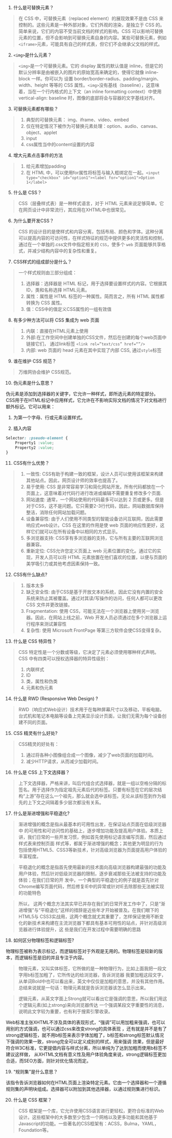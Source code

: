 1. 什么是可替换元素？

> 在 CSS 中，可替换元素（replaced element）的展现效果不是由 CSS 来控制的。这些元素是一种外部对象，它们外观的渲染，是独立于 CSS 的。简单来说，它们的内容不受当前文档的样式的影响。CSS 可以影响可替换元素的位置，但不会影响到可替换元素自身的内容。某些可替换元素，例如`<iframe>`元素，可能具有自己的样式表，但它们不会继承父文档的样式。

2. `<img>`是什么元素？

> `<img>`是一个可替换元素。它的 display 属性的默认值是 inline，但是它的默认分辨率是由被嵌入的图片的原始宽高来确定的，使得它就像 inline-block 一样。你可以为 设置 border/border-radius、padding/margin、width、height 等等的 CSS 属性。`<img>`没有基线（baseline），这意味着，当在一个行内格式的上下文（an inline formatting context）中使用 vertical-align: baseline 时，图像的底部将会与容器的文字基线对齐。

3. 可替换元素都有哪些？
   
> 1. 典型的可替换元素： img、iframe、video、embed
> 2. 仅在特定情况下被作为可替换元素处理：option、audio、canvas、object、applet
> 3. input
> 4. css属性当中的content设置的内容

4. 增大元素点击事件的方法

> 1. 给元素增加padding
> 2. 在 HTML 中，可以使用for属性将标签与输入框绑定在一起。`<input type="checkbox" id="option1"><label for="option1">Option 1</label>`

5. 什么是 CSS？

> CSS（层叠样式表）是一种样式语言，对于 HTML 元素来说足够简单。它在网页设计中非常流行，其应用在XHTML中也很常见。

6. 为什么要开发CSS？

> CSS 的设计目的是使样式和内容分离，包括布局、颜色和字体。这种分离可以提高内容的可访问性，在样式特征的规范中提供更多的灵活性和控制，通过在一个单独的.css文件中指定相关的 `CSS`，使多个 `web` 页面能够共享格式，并减少结构内容中的复杂性和重复。

7. CSS样式的组成部分是什么？
   
> 一个样式规则由三部分组成：
> 1. 选择器：选择器是 HTML 标记，用于选择要设置样式的内容。它根据其ID，类和名称选择 HTML元素。
> 2. 属性：属性是 HTML 标签的一种属性。简而言之，所有 HTML 属性都转换为 CSS 属性。
> 3. 值：CSS中的值定义CSS属性的一组有效值

8.  有多少种方法可以将 CSS 集成为 web 页面

> 1. 内联：直接在HTML元素上使用
> 2. 外部:在工作空间中创建单独的CSS文件，然后在创建的每个web页面中链接它们， 通过link标签 `<link rel=”text/css” href=“”/>`
> 3. 内部: web 页面的 head 元素在其中实现了内部 CSS, 通过`style`标签

9. 谁在维护 CSS 规范？

> 万维网协会维护 CSS规范。

10. 伪元素是什么意思？

伪元素是添加到选择器的关键字，它允许一种样式，即所选元素的特定部分。CSS用于在HTML标记中应用样式，它允许在不影响实际文档的情况下对文档进行额外标记。它可以用来：

1. 为第一个字母、行或元素设置样式。

2. 插入内容

```css
Selector: :pseudo-element {
    Property1 :value;
    Property2 :value;
}
```

11. CSS有什么优势？

> 1. 一致性: CSS有助于构建一致的框架，设计人员可以使用该框架来构建其他站点。因此，网页设计师的效率也提高了。
> 2. 易于使用: CSS 是非常容易学习和简化网站开发。所有代码都放在一个页面上，这意味着对代码行进行改进或编辑不需要重复修改多个页面.
> 3. 网站速度: 通常，一个网站使用的代码最多可以达到 2 页或更多。但是对于CSS，这不是问题。它只需要2-3行代码，因此，网站数据库保持整洁，消除任何网站加载问题。
> 4. 设备兼容性: 由于人们使用不同类型的智能设备访问互联网，因此需要响应式web设计。CSS 在这里的作用是使 web 页面的响应性更好，这样它们就可以在所有设备中以相同的方式显示。
> 5. 多浏览器支持: CSS享有多浏览器的支持，它与所有主要的互联网浏览器兼容。
> 6. 重新定位: CSS允许您定义页面上 web 元素位置的变化。通过它的实现，开发人员可以将 HTML 元素放置在他们喜欢的位置，以便与页面的美学吸引力或其他考虑因素保持一致。

12. CSS有什么缺点?

> 1. 版本太多
> 2. 缺乏安全性: 由于CSS是基于开放文本的系统，因此它没有内置的安全系统来防止其被覆盖。通过对其读/写操作的访问，任何人都可以更改 CSS 文件并更改链接。
> 3. Fragmentation: 使用 CSS，可能无法在一个浏览器上使用另一浏览器。因此，在网站上线之前，Web 开发人员必须通过在多个浏览器上运行程序来测试兼容性
> 4. 复杂性: 使用 Microsoft FrontPage 等第三方软件会使CSS变得复杂。

13. 什么是 CSS 特异性？

> CSS 特定性是一个分数或等级，它决定了元素必须使用哪种样式声明。CSS 中有四类可以授权选择器的特异性级别：
> 1. 内联样式
> 2. ID
> 3. 类，属性和伪类
> 4. 元素和伪元素

14. 什么是 RWD (Responsive Web Design) ?

> RWD（响应式Web设计）技术用于在每种屏幕尺寸以及移动，平板电脑，台式机和笔记本电脑等设备上完美显示设计页面，让我们无需为每个设备创建不同的页面。

15. CSS 精灵有什么好处?

> CSS精灵的好处有：
> 1. 通过将各种小图像组合成一个图像，减少了web页面的加载时间。
> 2. 减少HTTP请求，从而减少加载时间。

16. 什么是 CSS 上下文选择器？

> 上下文选择器，严格来讲，叫后代组合式选择器，就是一组以空格分隔的标签名。用于选择作为指定祖先元素后代的标签。只要有标签在它的层次结构“上游”存在这么一个祖先，那么就会选中该标签。无论从该标签到作为祖先的上下文之间隔着多少层次都没有关系。

17. 什么是渐进增强和平稳退化?

> 渐进增强的概念是指从最基本的可用性出发，在保证站点页面在低级浏览器中 的可用性和可访问性的基础上，逐步增加功能及提高用户体验。本质上讲，我们日常的一些开发习惯，例如首先使用标记语言编写页面，然后通过样式表来控制页面 样式等，都属于渐进增强的概念；其他更为明显的行为包括使用HTML5、CSS3等新技术，针对高级浏览器为页面提高用户体验的丰富程度。

> 平稳退化的概念是指首先使用最新的技术面向高级浏览器构建最强的功能及用户体验，然后针对低级浏览器的限制，逐步衰减那些无法被支持的功能及体验；在我们日常的开 发中，一个典型的平稳退化的例子就是首先针对Chrome编写页面代码，然后修复IE中的异常或针对IE去除那些无法被实现的功能特色

> 所以， 这两个概念方法其实早已并存在我们的日常开发工作中了，只是“渐进增强”与“平稳退化”这样的措辞是近些年才开始被普及。在我们眼下的HTML5与 CSS3实战用，这两个概念就尤其重要了，怎样保证使用不断变化的新技术来构建在主流浏览器下都具有基本可用性的站点，并针对高级浏览器进行体验提升，这 些是我们在开发过程中需要明确的思路

18. 如何区分物理标签和逻辑标签?

物理标签被称为表示标记，而逻辑标签对于外观是无用的。物理标签是较新的版本，而逻辑标签是旧的并且专注于内容。

> 物理元素，又叫实体标签，它所做的是一种物理行为，比如上面我把一段文字用b标签加粗了，它所传达的给浏览器，告诉浏览器 我要加粗这段文字，从单词Bold中也可以看出来，英文中仅仅是加粗的意思，并没有其他作用。总结来说就是一句话：物理元素就是告诉浏览器该怎么显示出来。

> 逻辑元素，从英文字面上Strong就可以看出它是强调的意思，所以我们用这个逻辑元素(如上strong)来向浏览器传达 一个强调某段文字重要性的消息，说明此文字较为重要，也有利于搜索引擎收录。

Web标准主张XHTML不涉及具体的表现形式，“强调”可以用加粗来强调，也可以用别的方式强调，也可以通过css来改变strong的具体表现 ，还有就是并不是有了strong逻辑标签，就不用b标签来表示字体加粗了，b标签和strong标签默认情况下强调的效果一致，strong完全可以定义成别的样式，用来强调 效果，但是最好符合W3C标准，它更提倡内容与样式分离，所以单纯为了达到加粗而使用b标签不建议这样做， 从XHTML文档有意义性及用户体验角度来说，strong逻辑标签更加合适，而SEO方面，则针对优化情况而定。

19. “规则集”是什么意思？

该指令告诉浏览器如何在HTML页面上渲染特定元素。它由一个选择器和一个遵循规则集的声明块组成。选择器可以附加到其他选择器，以通过规则集进行标识。

20. 什么是 CSS 框架？

> CSS 框架是一个库，它允许使用CSS语言进行更轻松，更符合标准的Web设计。这些框架中的大多数至少包含一个网格以及更多功能和其他基于Javascript的功能。一些著名的CSS框架有：ACSS，Bulma，YAML，Foundation等。

